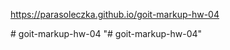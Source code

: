 https://parasoleczka.github.io/goit-markup-hw-04

#   g o i t - m a r k u p - h w - 0 4  
 "# goit-markup-hw-04" 
